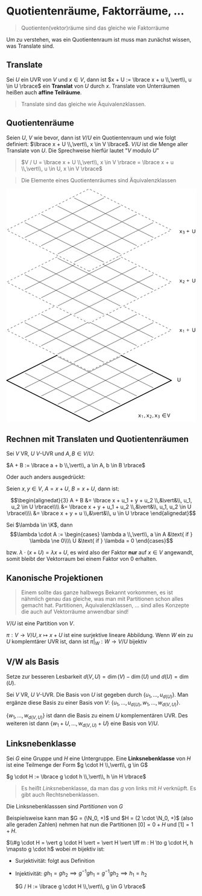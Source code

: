 # Quotientenräume, Faktorräume, ...

> Quotienten(vektor)räume sind das gleiche wie Faktorräume

Um zu verstehen, was ein Quotientenraum ist muss man zunächst wissen, was Translate sind.

## Translate

Sei $U$ ein UVR von $V$ und $x \in V$, dann ist $x + U := \lbrace x + u \\,\vert\\, u \in U \rbrace$ ein **Translat** von $U$ durch $x$. Translate von Unterräumen heißen auch **affine Teilräume**.

> Translate sind das gleiche wie Äquivalenzklassen.

## Quotientenräume

Seien $U$, $V$ wie bevor, dann ist $V / U$ ein Quotientenraum und wie folgt definiert: $\lbrace x + U \\,\vert\\, x \in V \lbrace$. $V / U$ ist die Menge aller Translate von $U$. Die Sprechweise hierfür lautet "$V$ modulo $U$"

> $V / U = \lbrace x + U \\,\vert\\, x \in V \rbrace = \lbrace x + u \\,\vert\\, u \in U, x \in V \rbrace$

> Die Elemente eines Quotientenräumes sind Äquivalenzklassen

![Translate Visualisierung](../assets/mathe/translate-visualisierung.svg)

## Rechnen mit Translaten und Quotientenräumen

Sei $V$ VR, $U$ $V$-UVR und $A, B \in V/U$:

$A + B := \lbrace a + b \\,\vert\\, a \in A, b \in B \rbrace$

Oder auch anders ausgedrückt:

Seien $x, y \in V$, $A = x + U$, $B = x + U$, dann ist:

$$\begin{alignedat}{3}
A + B &= \lbrace x + u_1 + y + u_2 \\,&\vert&\\, u_1, u_2 \in U \rbrace\\\\
      &= \lbrace x + y + u_1 + u_2 \\,&\vert&\\, u_1, u_2 \in U \rbrace\\\\
      &= \lbrace x + y + u         \\,&\vert&\\, u \in U \rbrace
\end{alignedat}$$

Sei $\lambda \in \K$, dann $$\lambda \cdot A := \begin{cases}
\lambda a \\,\vert\\, a \in A &\text{ if } \lambda \ne 0\\\\
U                             &\text{ if } \lambda  =  0
\end{cases}$$

bzw. $\lambda \cdot (x + U) = \lambda x + U$, es wird also der Faktor **nur** auf $x \in V$ angewandt, somit bleibt der Vektorraum bei einem Faktor von $0$ erhalten.


## Kanonische Projektionen

> Einem sollte das ganze halbwegs Bekannt vorkommen, es ist nähmlich genau das gleiche, was man mit Partitionen schon alles gemacht hat. Partitionen, Äquivalenzklassen, ... sind alles Konzepte die auch auf Vektorräume anwendbar sind!

$V/U$ ist eine Partition von $V$.

$\pi : V \to V/U, x \mapsto x + U$ ist eine surjektive lineare Abbildung. Wenn $W$ ein zu $U$ komplemtärer UVR ist, dann ist $\pi\vert_W : W \to V/U$ bijektiv

## V/W als Basis

Setze zur besseren Lesbarkeit $d(V, U) = \dim(V) - \dim(U)$ und $d(U) = \dim(U)$.

Sei $V$ VR, $U$ $V$-UVR. Die Basis von $U$ ist gegeben durch $\lbrace u_1, \dots, u_{d(U)} \rbrace$. Man ergänze diese Basis zu einer Basis von $V$: $\lbrace u_1, \dots, u_{d(U)}, w_1, \dots, w_{d(V, U)} \rbrace$.

$\lbrace w_1, \dots, w_{d(V, U)} \rbrace$ ist dann die Basis zu einem $U$ komplementären UVR. Des weiteren ist dann $\lbrace w_1 + U, \dots, w_{d(V, U)} + U\rbrace$ eine Basis von $V/U$.

## Linksnebenklasse

Sei $G$ eine Gruppe und $H$ eine Untergruppe. Eine **Linksnebenklasse** von $H$ ist eine Teilmenge der Form $g \cdot H \\,\vert\\, g \in G$

$g \cdot H := \lbrace g \cdot h \\,\vert\\, h \in H \rbrace$

> Es heißt *Links*nebenklasse, da man das $g$ von links mit $H$ verknüpft. Es gibt auch Rechtsnebenklassen.

Die Linksnebenklasssen sind *Partitionen* von $G$

Beispielsweise kann man $G = (\N_0, +)$ und $H = (2 \cdot \N_0, +)$ (also alle geraden Zahlen) nehmen hat nun die Partitionen $[0] = 0 + H$ und $[1] = 1 + H$.


$\\#g \cdot H = \vert g \cdot H \vert = \vert H \vert \iff m : H \to g \cdot H, h \mapsto g \cdot h$ wobei $m$ bijektiv ist:

- Surjektivität: folgt aus Definition
- Injektivität: $gh_1 = gh_2 \implies g^{-1}gh_1 = g^{-1}gh_2 \implies h_1 = h_2$

  $G / H := \lbrace g \cdot H \\,\vert\\, g \in G \rbrace$
